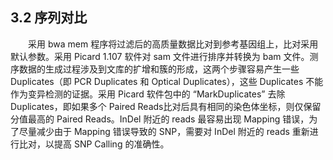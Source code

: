 ## 3.2 序列对比

<p>&emsp;&emsp;采用 bwa mem 程序将过滤后的高质量数据比对到参考基因组上，比对采用默认参数。采用 Picard 1.107 软件对 sam 文件进行排序并转换为 bam 文件。测序数据的生成过程涉及到文库的扩增和簇的形成，这两个步骤容易产生一些Duplicates（即 PCR Duplicates 和 Optical Duplicates），这些 Duplicates 不能作为变异检测的证据。采用 Picard 软件包中的 “MarkDuplicates” 去除 Duplicates，即如果多个 Paired Reads比对后具有相同的染色体坐标，则仅保留分值最高的 Paired Reads。InDel 附近的 reads 最容易出现 Mapping 错误，为了尽量减少由于 Mapping 错误导致的 SNP，需要对 InDel 附近的 reads 重新进行比对，以提高 SNP Calling 的准确性。</p>
